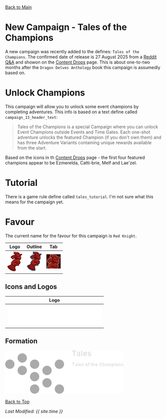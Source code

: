 [Back to Main](index.md)

# New Campaign - Tales of the Champions

A new campaign was recently added to the defines: `Tales of the Champions`. The confirmed date of release is 27 August 2025 from a [Reddit Q&A](https://www.reddit.com/r/idlechampions/comments/1lq1490/reddit_qa_258_with_exec_producer_chris/) and showon on the [Content Drops](contentdrops.md) page. This is about one-to-two months after the `Dragon Delves Anthology` book this campaign is assumedly based on.

# Unlock Champions

This campaign will allow you to unlock some event champions by completing adventures. This info is based on a text define called `campaign_13_header_text`:

> Tales of the Champions is a special Campaign where you can unlock Event Champions outside Events and Time Gates. Each one-shot adventure unlocks the featured Champion (if you don't own them) and has three Adventure Variants containing unique rewards available from the start.

Based on the icons in th [Content Drops](contentdrops.md) page - the first four featured champions appear to be Ezmerelda, Catti-brie, Melf and Lae'zel.

# Tutorial

There is a game rule define called `tales_tutorial`. I'm not sure what this means for the campaign yet.

# Favour

The current name for the favour for this campaign is `Red Knight`.

| Logo | Outline | Tab |
|---|---|---|
| ![Tales of the Champions Favour Logo](images/campaign_tales/favour.png) | ![Tales of the Champions Favour Outline Logo](images/campaign_tales/favour_outline.png) | ![Tales of the Champions Favour Tab Logo](images/campaign_tales/favour_tab.png) |

## Icons and Logos

| Logo |
|---|
| ![Tales of the Champions Campaign Logo](images/campaign_tales/logo.png) |

## Formation

<span class="formationBorder">![Tales of the Champions Formation](images/campaign_tales/formation.png)</span>

[Back to Top](#top)

*Last Modified: {{ site.time }}*